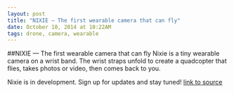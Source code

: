 ```yaml
---
layout: post
title: "NIXIE — The first wearable camera that can fly"
date: October 10, 2014 at 10:22AM
tags: drone, camera, wearable
---
```

##NIXIE — The first wearable camera that can fly
Nixie is a tiny wearable camera on a wrist band. The wrist straps unfold to create a quadcopter that flies, takes photos or video, then comes back to you.

Nixie is in development. Sign up for updates and stay tuned!
[link to source](http://flynixie.com/) 
